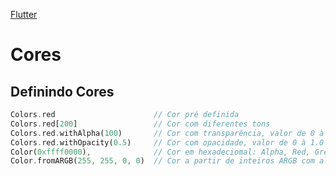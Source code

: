 [Flutter](https://github.com/leofds/flutter-class/blob/master/flutter/README.md)

# Cores

## Definindo Cores

```dart
Colors.red                      // Cor pré definida
Colors.red[200]                 // Cor com diferentes tons
Colors.red.withAlpha(100)       // Cor com transparência, valor de 0 à 255
Colors.red.withOpacity(0.5)     // Cor com opacidade, valor de 0 à 1.0
Color(0xffff0000),              // Cor em hexadeciomal: Alpha, Red, Green ,Blue (ARGB)
Color.fromARGB(255, 255, 0, 0)  // Cor a partir de inteiros ARGB com alfa, valor de 0 à 255
```
